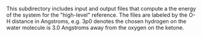 This subdirectory includes input and output files that compute a the energy of the system for the "high-level" reference. The files are labeled by the O-H distance in Angstroms, e.g. 3p0 denotes the chosen hydrogen on the water molecule is 3.0 Angstroms away from the oxygen on the ketone.
